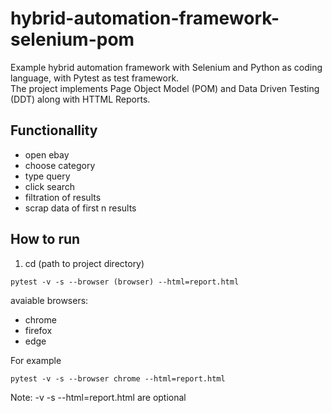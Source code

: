 # hybrid-automation-framework-selenium-pom
Example hybrid automation framework with Selenium and Python as coding language, with Pytest as test framework. <br>
The project implements Page Object Model (POM) and Data Driven Testing (DDT) along with HTTML Reports. <br>

## Functionallity
- open ebay
- choose category
- type query
- click search
- filtration of results
- scrap data of first n results

## How to run
1. cd (path to project directory)
```
pytest -v -s --browser (browser) --html=report.html

```
avaiable browsers:
- chrome
- firefox
- edge

For example

```
pytest -v -s --browser chrome --html=report.html

```

Note: -v -s --html=report.html are optional
